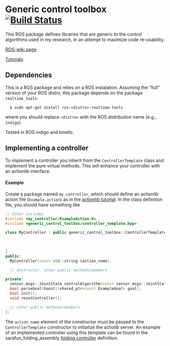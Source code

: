 Generic control toolbox  [![Build Status](https://travis-ci.org/diogoalmeida/generic_control_toolbox.svg?branch=trac-ik)](https://travis-ci.org/diogoalmeida/generic_control_toolbox)
========
This ROS package defines libraries that are generic to the control algorithms
used in my research, in an attempt to maximize code re-usability.

[ROS-wiki page](https://wiki.ros.org/generic_control_toolbox)

[Tutorials](https://wiki.ros.org/generic_control_toolbox/Tutorials)

## Dependencies

This is a ROS package and relies on a ROS instalation. Assuming the "full" version of your ROS distro, this package depends on the package ``realtime_tools``:
```
  $ sudo apt-get install ros-<distro>-realtime-tools
```
where you should replace ``<distro>`` with the ROS distribution name (e.g., ``indigo``).

Tested in ROS indigo and kinetic.

## Implementing a controller

To implement a controller you inherit from the ``ControllerTemplate`` class and implement the pure virtual methods. This will enhance your controller with an actionlib interface.

#### Example
Create a package named ``my_controller``, which should define an actionlib action file (``Example.action``) as in the [actionlib tutorial](http://wiki.ros.org/actionlib_tutorials/Tutorials/SimpleActionServer%28ExecuteCallbackMethod%29). In the class definition file, you should have something like

```cpp
// Other includes
#include <my_controller/ExampleAction.h>
#include <generic_control_toolbox/controller_template.hpp>

class MyController : public generic_control_toolbox::ControllerTemplate<ExampleAction,
                                                                        ExampleGoal,
                                                                        ExampleFeedback,
                                                                        ExampleResult>
{
public:
  MyController(const std::string &action_name);

  // destructor, other public methods/members

private:
  sensor_msgs::JointState controlAlgorithm(const sensor_msgs::JointState &current_state, const ros::Duration &dt);
  bool parseGoal(boost::shared_ptr<const ExampleGoal> goal);
  bool init();
  void resetController();

  // other public methods/members
};
```

The ``action_name`` element of the constructor must be passed to the ``ControllerTemplate`` constructor to initialize the actiolib server. An example of an implemented controller using this template can be found in the sarafun_folding_assembly [folding controller](https://github.com/diogoalmeida/sarafun_folding_assembly/blob/e86eb85feb5480039139a14034bf70dd68f10991/include/folding_assembly_controller/folding_controller.hpp) definition.
